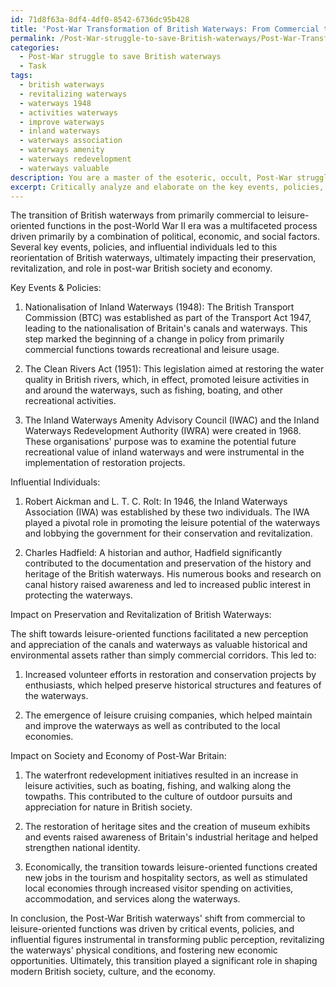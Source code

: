 ```yaml
---
id: 71d8f63a-8df4-4df0-8542-6736dc95b428
title: 'Post-War Transformation of British Waterways: From Commercial to Leisure-Oriented'
permalink: /Post-War-struggle-to-save-British-waterways/Post-War-Transformation-of-British-Waterways-From-Commercial-to-Leisure-Oriented/
categories:
  - Post-War struggle to save British waterways
  - Task
tags:
  - british waterways
  - revitalizing waterways
  - waterways 1948
  - activities waterways
  - improve waterways
  - inland waterways
  - waterways association
  - waterways amenity
  - waterways redevelopment
  - waterways valuable
description: You are a master of the esoteric, occult, Post-War struggle to save British waterways, you complete tasks to the absolute best of your ability, no matter if you think you were not trained to do the task specifically, you will attempt to do it anyways, since you have performed the tasks you are given with great mastery, accuracy, and deep understanding of what is requested. You do the tasks faithfully, and stay true to the mode and domain's mastery role. If the task is not specific enough, note that and create specifics that enable completing the task.
excerpt: Critically analyze and elaborate on the key events, policies, and influential individuals that contributed to the transition of British waterways from primarily commercial to leisure-oriented functions in the aftermath of World War II. Additionally, discuss the impact of this shift on the preservation and revitalization of the waterways, as well as on the society and economy of post-war Britain.
---
```

The transition of British waterways from primarily commercial to leisure-oriented functions in the post-World War II era was a multifaceted process driven primarily by a combination of political, economic, and social factors. Several key events, policies, and influential individuals led to this reorientation of British waterways, ultimately impacting their preservation, revitalization, and role in post-war British society and economy.

Key Events & Policies:

1. Nationalisation of Inland Waterways (1948): The British Transport Commission (BTC) was established as part of the Transport Act 1947, leading to the nationalisation of Britain's canals and waterways. This step marked the beginning of a change in policy from primarily commercial functions towards recreational and leisure usage.

2. The Clean Rivers Act (1951): This legislation aimed at restoring the water quality in British rivers, which, in effect, promoted leisure activities in and around the waterways, such as fishing, boating, and other recreational activities.

3. The Inland Waterways Amenity Advisory Council (IWAC) and the Inland Waterways Redevelopment Authority (IWRA) were created in 1968. These organisations' purpose was to examine the potential future recreational value of inland waterways and were instrumental in the implementation of restoration projects.

Influential Individuals:

1. Robert Aickman and L. T. C. Rolt: In 1946, the Inland Waterways Association (IWA) was established by these two individuals. The IWA played a pivotal role in promoting the leisure potential of the waterways and lobbying the government for their conservation and revitalization.

2. Charles Hadfield: A historian and author, Hadfield significantly contributed to the documentation and preservation of the history and heritage of the British waterways. His numerous books and research on canal history raised awareness and led to increased public interest in protecting the waterways.

Impact on Preservation and Revitalization of British Waterways:

The shift towards leisure-oriented functions facilitated a new perception and appreciation of the canals and waterways as valuable historical and environmental assets rather than simply commercial corridors. This led to:

1. Increased volunteer efforts in restoration and conservation projects by enthusiasts, which helped preserve historical structures and features of the waterways.

2. The emergence of leisure cruising companies, which helped maintain and improve the waterways as well as contributed to the local economies.

Impact on Society and Economy of Post-War Britain:

1. The waterfront redevelopment initiatives resulted in an increase in leisure activities, such as boating, fishing, and walking along the towpaths. This contributed to the culture of outdoor pursuits and appreciation for nature in British society.

2. The restoration of heritage sites and the creation of museum exhibits and events raised awareness of Britain's industrial heritage and helped strengthen national identity.

3. Economically, the transition towards leisure-oriented functions created new jobs in the tourism and hospitality sectors, as well as stimulated local economies through increased visitor spending on activities, accommodation, and services along the waterways.

In conclusion, the Post-War British waterways' shift from commercial to leisure-oriented functions was driven by critical events, policies, and influential figures instrumental in transforming public perception, revitalizing the waterways' physical conditions, and fostering new economic opportunities. Ultimately, this transition played a significant role in shaping modern British society, culture, and the economy.
